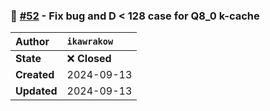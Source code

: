 ### 🐛 [#52](https://github.com/ikawrakow/ik_llama.cpp/pull/52) - Fix bug and D < 128 case for Q8_0 k-cache

| **Author** | `ikawrakow` |
| :--- | :--- |
| **State** | ❌ **Closed** |
| **Created** | 2024-09-13 |
| **Updated** | 2024-09-13 |